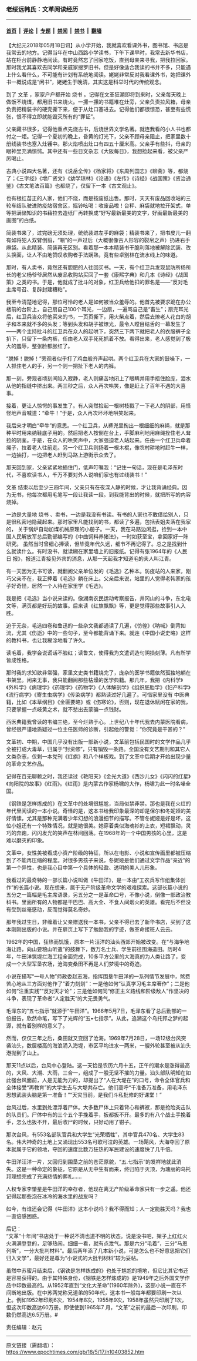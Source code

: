 ### 老绥远韩氏：文革阅读经历

---

#### [首页](../../../..?n10403852) &nbsp;|&nbsp; [评论](../../../../../epoch-comment?n10403852) &nbsp;|&nbsp; [专题](../../../../../epoch-special?n10403852) &nbsp;|&nbsp; [禁闻](../../../../../epoch-news?n10403852) &nbsp;|&nbsp; [禁书](../../../../../books?n10403852) &nbsp;|&nbsp; [翻墙](https://github.com/gfw-breaker/nogfw/blob/master/README.md?n10403852)


<div class="post_content" id="artbody" itemprop="articleBody">
 <!-- article content begin -->
 <p>
  【大纪元2018年05月18日讯】从小学开始，我就喜欢看课外书，图书馆、书店是我常去的地方。记得当年在中山西路小学读书，下午下课早时，我常去新华书店，站在柜台前静静地阅读。有时竟然忘了回家吃饭，直到母亲来寻我，把我拉回家。那时我尤其喜欢去同学和亲戚家搜罗旧书，但是好像适合我读的书并不多，只能遇上什么看什么，不可能有计划有系统地阅读。姥姥非常反对我看课外书，她把课外书一概说成是“闲书”，姥姥生于晚清，其实这是科举时代的传统观念。
 </p>
 <p>
  到了
  <ok href="https://www.epochtimes.com/gb/tag/%E6%96%87%E9%9D%A9.html">
   文革
  </ok>
  ，家家户户都开始
  <ok href="https://www.epochtimes.com/gb/tag/%E7%83%A7%E4%B9%A6.html">
   烧书
  </ok>
  。记得在文革狂潮即将到来时，父亲每天晚上做饭不烧煤，都用旧书来烧火。一摞一摞的书籍堆在灶旁，父亲负责拉风箱，母亲负责把精装书的硬壳撕下来，便于从灶口塞进去。记得他们都很惊恐，甚至有些慌张，恨不得立即就能毁灭所有的“罪证”。
 </p>
 <p>
  父亲藏书很多，记得他重点先烧古书，后烧世界文学名著。就连我看的小人书也都付之一炬。记得一个夏初的晚上，昏黄的灯光下，父亲不顾母亲阻止，把家里数十册线装书也塞入灶镬中。那火焰喷出灶口有四五十厘米高。父亲手有些抖，母亲的眼神里充满惊怵。其中还有一些日文杂志《大阪每日》，我想捡起来看，被父亲严厉喝止。
 </p>
 <p>
  古典小说四大名著，还有《说岳全传》《杨家将》《东周列国志》《聊斋》等，都烧了；《三字经》《增广贤文》《幼学琼林》《论语》《左传》《诗经》《战国策》《资治通鉴》《古文笔法百篇》也都烧了，仅留下一本《古文观止》。
 </p>
 <p>
  也有根红苗正的人家，他们不烧，而是按废纸出售。那时，天天有废品回收站的三轮车结队驶进防疫站宿舍区，摇铃吆喝：收废品啦！台秤、麻袋就地拉开架式，单等把满储知识的书藉拉去造纸厂再转换成“好写最新最美的文字，好画最新最美的画图”的白纸。
 </p>
 <p>
  简装书来了，过完磅无须处理，统统装进左手的麻袋；精装书来了，把书皮儿一翻有如将犯人双臂倒翦，“唰”的一声过后（大概很像古人形容的裂帛之声）扔进右手麻袋。从此精装、简装再无区别。看着那一本本精装书干脆利落地被解除武装、改头换面，让人不由地赞叹收购者手法娴熟，竟有些卓别林在流水线上的味道。
 </p>
 <p>
  那时，有人卖书，竟然还有胆肥的人往回买书。一天，有个红卫兵发现鼠防所杨所长的老父杨爷爷居然从废品收购站买回了一套《康熙字典》和几本《诗经》《战国策》之类的书。于是，他就成了批斗的对象，红卫兵给他扣的罪名是——“反对毛主席号召、复辟封建糟粕”。
 </p>
 <p>
  我至今清楚地记得，那位可怜的老人是如何被当众羞辱的。他首先被要求跪在办公楼前的台阶上，自己扇自己100个耳光，一边扇，一遍骂自己是“畜生”；扇完耳光后，红卫兵当众将他买来的书，一页页撕下，用火柴点着，然后去燎老人花白的胡子和本来就不多的头发；等到头发和胡子被燎光，最令人瞠目结舌的一幕发生了 ——两个主持批斗的红卫兵在众人的起哄下，突然三下两下就把老人的衣服裤子全扒下，只留下一条内裤，任由老人双手死死抓着不放。看得出来，老人感觉到了极 大的羞辱，整张脸都胀红了。
 </p>
 <p>
  “脱掉！脱掉！”旁观者似乎打了鸡血般齐声起哄。两个红卫兵在大家的鼓噪下，一人抓住老人的手，另一个则一把扯下老人的内裤。
 </p>
 <p>
  那一刻，旁观者顷刻间陷入寂静，老人则痛苦地闭上了眼睛并用手捂住脸庞，泪水从他的指缝中挤出来。两三秒之后，众人再次哄笑，像是赶上了百年不遇的大喜事。
 </p>
 <p>
  接着，更让人惊愕的事发生了。有人突然捡起一根树枝戳了一下老人的阴部，用怪怪地声音喊道：“牵牛！”于是，众人再次坏坏地哄笑起来。
 </p>
 <p>
  我后来才明白“牵牛”的意思。一个红卫兵，从裤兜里掏出一根细细的麻绳，就是那种平时用来纳鞋底子用的。然后把老人按倒在台上，手脚麻利地用麻绳拴住老人耷拉的阴茎。于是，在众人的哄笑声中，大家强迫老人站起来。任由一个红卫兵牵着绳子，拉着老人往前走。另一个红卫兵则扬着一根木棍，像农村耕地时赶牛一样，一边抽打，一边把老人赶到马路上游街示众去了。
 </p>
 <p>
  那天回到家，父亲紧紧地插住门，低声叮嘱我：“记住一句话，现在是毛泽东时代，不喜欢读书人，千万不要对外人说咱们家也有过线装书！”
 </p>
 <p>
  <ok href="https://www.epochtimes.com/gb/tag/%E6%96%87%E9%9D%A9.html">
   文革
  </ok>
  结束以后至少三四年间，父亲只有在夜深人静的时候，才让我背诵经典。因为无书，他每次都用毛笔写一段让我读一段。到我能背出的时候，就把所写的内容烧掉。
 </p>
 <p>
  一边是大量地
  <ok href="https://www.epochtimes.com/gb/tag/%E7%83%A7%E4%B9%A6.html">
   烧书
  </ok>
  、卖书，一边是我没有书读。有书的人家也不敢借给别人，只是很私密地隐藏起来。那时家里凡能找到的书，都读了多遍，包括表姐夫落在我家的， 关于锅炉自动加煤机械原理的小册子。一天，我在马路边闲逛，捡到一本中国人民解放军总后勤部编写的《中曲饲料养猪法》，一时如获至宝，拿回家好一阵研究。 虽然当时曾细心捧读，但毕竟年代久远，细节不再记得了。总之是找到什么就读什么。有时没书，就读糊在家里墙上的旧报纸。记得有张1964年的《人民日 报》，报道江青接见外宾的消息，从那一天起我才知道毛的夫人叫江青。
 </p>
 <p>
  有一天因为无书可读，就翻阅父亲单位发的《毛选》乙种本。防疫站的人来家，刚巧父亲不在，我正捧着《毛选》躺在床上。父亲后来说，站里的人觉得老韩家的孩子好奇怪，居然一个人待在家里学《毛选》。
 </p>
 <p>
  我是把《毛选》当小说来读的。像湖南农民运动考察报告，井冈山的斗争，东北电文等，满页都是好玩的故事。后来读《红旗飘飘》等，更是觉得那些故事引人入胜。
 </p>
 <p>
  迫于无奈，毛选四卷和鲁迅的一些杂文我都通读了几遍，《彷徨》《呐喊》倒背如流，尤其《伤逝》中的一些句子，至今都能背诵下来。就连《中国小说史略》这样的教科书，也让我糊涂地看了许久。
 </p>
 <p>
  读毛着，我学会说谎话不脸红；读鲁文，使得我为文遣词造句阴损刻薄。凡有所学皆成性格。
 </p>
 <p>
  那时我的求知欲非常强，家里文史类书籍烧完了，庞杂的医学书籍依然孤独地躺在书架里。闲来无事，我只能翻阅那些枯燥的医学典籍。那几年，我把《内科学》《外科学》《病理学》《药理学》《药物学》《人体解剖学》《组织胚胎学》《妇产科学》《流行病学》《寄生虫病学》《传染病学》都熟读过好几遍了。可惜家里没有 中医典籍，比如《本草纲目》《金匮要略》或《伤寒论》，否则，现在退休赋闲在家的我，只要掌握一点岐黄之术，就不愁出去蒙骗一点钱财。
 </p>
 <p>
  西医典籍我曾读的韦编三绝，至今烂熟于心。上世纪八十年代我去内蒙医院看病，曾经很严谨地质疑过一位主任医师的诊断，引起他的警觉：“你究竟是干甚的？”
 </p>
 <p>
  文革初、中期，中国几乎没有出版一部新小说，文革前包括民国时的文学作品几乎全被打成大毒草，归属于“封资修”，只有销毁一条路。全国没有文艺期刊和其它人文类杂志，仅剩一本党刊《红旗》和八个样板戏。到了文革中后期才开始出现少量的革命文艺作品。
 </p>
 <p>
  记得在百无聊赖之时，我还读过《艳阳天》《金光大道》《西沙儿女》《闪闪的红星》《向阳院的故事》《红雨》。《红雨》是内蒙古作家杨啸的大作，杨啸为此一时名噪全国。
 </p>
 <p>
  《钢铁是怎样炼成的》在文革中的处境很尴尬，当局似禁非禁。那也是我在火红的年代里阅读的一本小说。奇怪的是，这本书给我印象最深的却是保尔和冬妮娅的美好情愫，尤其是那种充满着少年幻想的浪漫细节的描写。不管冬妮娅是好是坏，这位小姐还有一个特殊情况，就是她很美。她穿着类似海魂衫的上衣，短裙飘动，灵巧的奔跑，闪闪发光的笑声在林间回荡。在1968年的一个中国男孩的心里，这是难以磨灭的印象。
 </p>
 <p>
  文革中，女性美被看成小资产阶级的特征，所以在电影、小说和宣传画里都被压缩到了不能再压缩的程度。对很多男孩子来说，冬妮娅是他们通过文学作品“亲近”的第一个异性，也是我心目中第一个具体的轻盈、透明的美人儿形象。
 </p>
 <p>
  我看过的最奇特的一部长篇小说叫做《牛田洋》，是一本由“工农兵写作组集体创作”的长篇小说。现在想来，属于无产阶级革命文学的艰难探索。这部长篇小说的五分之一篇幅是毛主席语录，另五分之一是革命口号，不像小说，倒像一部政治教科书。里面所有的人物都是干巴巴、高大全、不食人间烟火的英雄。看完后不但没有受到丝毫感动，反而觉得莫名奇妙。
 </p>
 <p>
  那年我过生日，非缠着让父亲赠送我一本书，父亲不得已去了新华书店，买到了这本刚刚出版的小说。并在扉页上写下了勉励我的字迹，做革命接班人云云。
 </p>
 <p>
  1962年的中国，狂热而饥饿，原本一片汪洋的汕头西郊开始被改变。在“与海争地海让路，向山要粮山听遣”的鼓舞下，数万名士兵、学生前往围海造田。历时4年，牛田洋筑堤拦海工程全面完成，10多平方公里的大海真的为人类让路了，变成一个大型军垦农场，沧海变桑田不再是人们梦境中的奇迹。
 </p>
 <p>
  小说在描写“一号人物”师政委赵志海，指挥围垦牛田洋的一系列情节发展中，煞费苦心地从三方面对他作了“着力刻划”：一是他如何“认真学习毛主席著作”；二是他如何“注重实践”“反对天才论”；三是他如何同“修正主义路线和阶级敌人”作坚决的斗争，表现了革命者“人定胜天”的大无畏勇气。
 </p>
 <p>
  毛泽东的“五七指示”就源于“牛田洋”。1966年5月7日，毛泽东看了总后勤部的一份报告，欣然命笔，写下了光辉的“五•七指示”。从此，追溯这个乌托邦之梦的起源，就有着别样的意义了。
 </p>
 <p>
  然而，仅仅三年之后，桑田就又变回了沧海。1969年7月28日，一场12级台风突袭汕头，数层楼高的海浪涌入海堤，市区平均进水一两米，一艘外轮甚至被从汕头港抛到了山上。
 </p>
 <p>
  那天11点以后，台风中心登陆。这一天恰是农历六月十五，正午的潮水是涨得最高的，大风、大潮、大雨，三合一，组成了一股无坚不摧的力量。汕头部队明知在如此强台风面前，人是无能为力的，却提出了“人在大堤在”的口号，命令全体官兵和全体接受“再教育”的大学生去与大堤共存亡。他们高呼“千准备万准备，用毛泽东思想武装头脑是第一准备！”“天灾当前，是我们斗私批修的好课堂！”
 </p>
 <p>
  台风过后，水里到处漂浮着尸体。大多数尸体上只着背心和裤衩，那是抢险突击队的队员们。尸体中有的三个五个手挽着手，扳都扳不开。最多的有八个战士手挽着手，怎么也扳不开，最后收尸的时候，只好动用了钳子。
 </p>
 <p>
  那次台风，有553名部队官兵和大学生“光荣牺牲”，其中官兵470名、大学生83名。伟大神奇的土地上又涌现出553名可歌可泣的英雄。一场飓风，大海夺回了原本就属于它的领地，夺回的速度比数万狂热的军民建设的速度快了几千倍。
 </p>
 <p>
  牛田洋汪洋一片，又回归到围垦之前的苍茫原貌，“五.七指示”的发祥地就此消失。这是一种命定的象征，它原是从无中生有而来，终归陷于灭顶，为瑰丽的乌托邦理想完成了充满悲情的葬礼……
 </p>
 <p>
  人权专家李肇星是牛田洋的幸存者，他现在离无产阶级革命家只有一步之遥。他还记得起那些泡在冰冷的海水里的战友吗？
 </p>
 <p>
  如今，有谁还会记得《牛田洋》这本小说吗？我不得而知；人一定能胜天吗？我也一直倍感困惑。
 </p>
 <p>
  后记：
  <br/>
  “文革”十年间“书店处于一种说不清也道不明的状态。说是没书吧，架子上红红火火满满登登的，足够热闹。细细一看，就有点泄气。那是六分“毛着”，三分“马恩列斯”，一分大批判材料”。最后两年添了几本新小说，可是怎么也不好意思把它们归入文学”，最好还是尊为“小说式的大批判材料”较为妥帖。
 </p>
 <p>
  虽然中苏蜜月结束后，《钢铁是怎样炼成的》也处于尴尬的境地，但它比其它书还是容易获得的。由于其特殊身份，《钢铁是怎样炼成的》是1949年之后外国文学作品中印数最高的。从1952年直到“文化大革命”(1960年除外)，这部小说一直在不间断地出版。在中苏两党称兄道弟的50年代，这本书一般每年都要印刷一次以上。例如1952年印刷6次，1954年8次，1955年9次，1958年虽然只印刷了1次，但这次印数高达60万册。即使使到1965年7 月，“文革”之前的最后一次印刷，印数仍然高达6.5万册。#
 </p>
 <p>
  责任编辑：赵元
 </p>
 <!-- article content end -->
 <div id="below_article_ad">
 </div>
</div>


---

原文链接（需翻墙）：https://www.epochtimes.com/gb/18/5/17/n10403852.htm